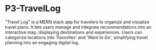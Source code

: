 # P3-TravelLog
 "Travel Log" is a MERN stack app for travelers to organize and visualize travel plans. It lets users manage and integrate recommendations into an interactive map, displaying destinations and experiences. Users can categorize locations into 'Favorites' and 'Want to Go', simplifying travel planning into an engaging digital log.
